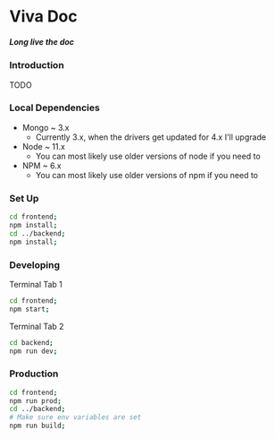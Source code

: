 # Viva Doc
##### Long live the doc

### Introduction

TODO

### Local Dependencies

- Mongo ~ 3.x
  - Currently 3.x, when the drivers get updated for 4.x I'll upgrade
- Node ~ 11.x
  - You can most likely use older versions of node if you need to
- NPM ~ 6.x
  - You can most likely use older versions of npm if you need to

### Set Up

```bash
cd frontend;
npm install;
cd ../backend;
npm install;
```

### Developing

Terminal Tab 1

```bash
cd frontend;
npm start;
```

Terminal Tab 2

```bash
cd backend;
npm run dev;
```

### Production

```bash
cd frontend;
npm run prod;
cd ../backend;
# Make sure env variables are set
npm run build;
```
